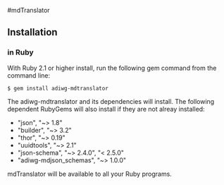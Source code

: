 #mdTranslator

## Installation

### in Ruby

With Ruby 2.1 or higher install, run the following gem command from the command line: 

````
$ gem install adiwg-mdtranslator
````

The adiwg-mdtranslator and its dependencies will install.  The following dependent RubyGems will also install if they are not alreay installed:
* "json", "~> 1.8"
* "builder", "~> 3.2"
* "thor", "~> 0.19"
* "uuidtools", "~> 2.1"
* "json-schema", "~> 2.4.0", "< 2.5.0"
* "adiwg-mdjson_schemas", "~> 1.0.0"

mdTranslator will be available to all your Ruby programs. 
